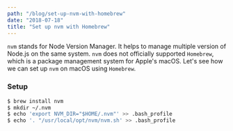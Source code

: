 ```yaml
---
path: "/blog/set-up-nvm-with-homebrew"
date: "2018-07-18"
title: "Set up nvm with Homebrew"
---
```


`nvm` stands for Node Version Manager. It helps to manage multiple version of Node.js on the same system. `nvm` does not officially supported `Homebrew`, which is a package management system for Apple's macOS. Let's see how we can set up `nvm` on macOS using `Homebrew`.

### Setup

```sh
$ brew install nvm
$ mkdir ~/.nvm
$ echo 'export NVM_DIR="$HOME/.nvm"' >> .bash_profile
$ echo '. "/usr/local/opt/nvm/nvm.sh' >> .bash_profile
```